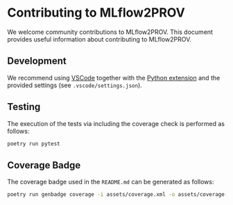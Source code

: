 # Contributing to MLflow2PROV

We welcome community contributions to MLflow2PROV. This document provides useful information about contributing to MLflow2PROV.

## Development

We recommend using [VSCode](https://code.visualstudio.com) together with the [Python extension](https://marketplace.visualstudio.com/items?itemName=ms-python.python) and the provided settings (see `.vscode/settings.json`).

## Testing

The execution of the tests via including the coverage check is performed as follows:

```bash
poetry run pytest
```

## Coverage Badge

The coverage badge used in the `README.md` can be generated as follows:

```bash
poetry run genbadge coverage -i assets/coverage.xml -o assets/coverage-badge.svg
```
